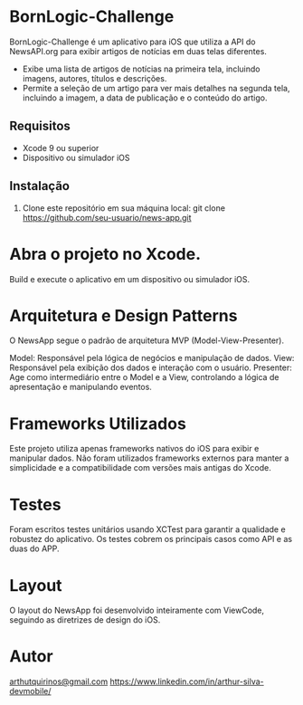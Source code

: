 # BornLogic-Challenge

 BornLogic-Challenge é um aplicativo para iOS que utiliza a API do NewsAPI.org para exibir artigos de notícias em duas telas diferentes. 
- Exibe uma lista de artigos de notícias na primeira tela, incluindo imagens, autores, títulos e descrições.
- Permite a seleção de um artigo para ver mais detalhes na segunda tela, incluindo a imagem, a data de publicação e o conteúdo do artigo.

## Requisitos
- Xcode 9 ou superior
- Dispositivo ou simulador iOS

## Instalação
1. Clone este repositório em sua máquina local:
   git clone https://github.com/seu-usuario/news-app.git

# Abra o projeto no Xcode.
Build e execute o aplicativo em um dispositivo ou simulador iOS.

# Arquitetura e Design Patterns
O NewsApp segue o padrão de arquitetura MVP (Model-View-Presenter).

Model: Responsável pela lógica de negócios e manipulação de dados.
View: Responsável pela exibição dos dados e interação com o usuário.
Presenter: Age como intermediário entre o Model e a View, controlando a lógica de apresentação e manipulando eventos.
# Frameworks Utilizados
Este projeto utiliza apenas frameworks nativos do iOS para exibir e manipular dados. Não foram utilizados frameworks externos para manter a simplicidade e a compatibilidade com versões mais antigas do Xcode.

# Testes
Foram escritos testes unitários usando XCTest para garantir a qualidade e robustez do aplicativo. Os testes cobrem os principais casos como API e as duas do APP.

# Layout
O layout do NewsApp foi desenvolvido inteiramente com ViewCode, seguindo as diretrizes de design do iOS.

# Autor
arthutquirinos@gmail.com
https://www.linkedin.com/in/arthur-silva-devmobile/

